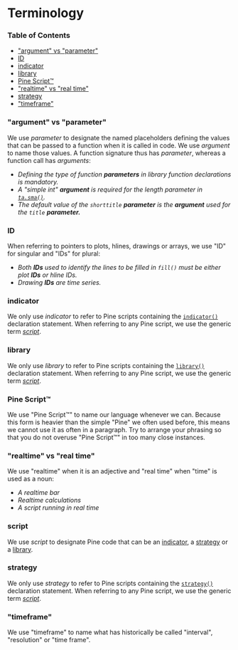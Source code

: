 # Terminology



### Table of Contents

- ["argument" vs "parameter"](#argument-vs-parameter)
- [ID](#id)
- [indicator](#indicator)
- [library](#library)
- [Pine Script™](#pine-script)
- ["realtime" vs "real time"](#realtime-vs-real-time)
- [strategy](#strategy)
- ["timeframe"](#timeframe)



### "argument" vs "parameter"
We use *parameter* to designate the named placeholders defining the values that can be passed to a function when it is called in code. We use *argument* to name those values. A function signature thus has *parameter*, whereas a function call has *arguments*: 
- *Defining the type of function **parameters** in library function declarations is mandatory.*
- *A "simple int" **argument** is required for the length parameter in [``ta.sma()``](https://www.tradingview.com/pine-script-reference/v5/#fun_ta{dot}sma).*
- *The default value of the `shorttitle` **parameter** is the **argument** used for the `title` **parameter.***

### ID
When referring to pointers to plots, hlines, drawings or arrays, we use "ID" for singular and "IDs" for plural:
- *Both **IDs** used to identify the lines to be filled in ``fill()`` must be either plot **IDs** or hline IDs.*
- *Drawing **IDs** are time series.*

### indicator
We only use *indicator* to refer to Pine scripts containing the [``indicator()``](https://www.tradingview.com/pine-script-reference/v5/#fun_indicator) declaration statement. When referring to any Pine script, we use the generic term [*script*](#script).

### library
We only use *library* to refer to Pine scripts containing the [``library()``](https://www.tradingview.com/pine-script-reference/v5/#fun_library) declaration statement. When referring to any Pine script, we use the generic term [*script*](#script).

### Pine Script™
We use "Pine Script™" to name our language whenever we can. Because this form is heavier than the simple "Pine" we often used before, this means we cannot use it as often in a paragraph. Try to arrange your phrasing so that you do not overuse "Pine Script™" in too many close instances.

### "realtime" vs "real time"
We use "realtime" when it is an adjective and "real time" when "time" is used as a noun:
- *A realtime bar*
- *Realtime calculations*
- *A script running in real time*

### script
We use *script* to designate Pine code that can be an [indicator](#indicator), a [strategy](#strategy) or a [library](#library).

### strategy
We only use *strategy* to refer to Pine scripts containing the [``strategy()``](https://www.tradingview.com/pine-script-reference/v5/#fun_strategy) declaration statement. When referring to any Pine script, we use the generic term [*script*](#script).

### "timeframe"
We use "timeframe" to name what has historically be called "interval", "resolution" or "time frame".
